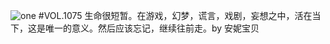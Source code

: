![one](http://image.wufazhuce.com/Fp2NB1czTJB9mn8uyJPlzgbTboS1)
#VOL.1075
生命很短暂。在游戏，幻梦，谎言，戏剧，妄想之中，活在当下，这是唯一的意义。然后应该忘记，继续往前走。by 安妮宝贝